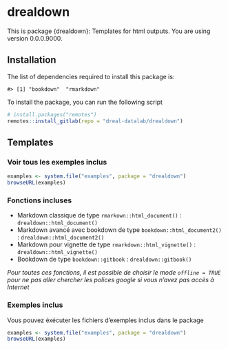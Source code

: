 <!-- README.md is generated from README.Rmd. Please edit that file -->

# drealdown

<!-- badges: start -->

<!-- badges: end -->

This is package {drealdown}: Templates for html outputs. You are using
version 0.0.0.9000.

## Installation

The list of dependencies required to install this package is:

    #> [1] "bookdown"  "rmarkdown"

To install the package, you can run the following script

``` r
# install.packages("remotes")
remotes::install_gitlab(repo = "dreal-datalab/drealdown")
```

## Templates

### Voir tous les exemples inclus

``` r
examples <- system.file("examples", package = "drealdown")
browseURL(examples)
```

### Fonctions incluses

  - Markdown classique de type `rmarkown::html_document()` :
    `drealdown::html_document()`
  - Markdown avancé avec bookdown de type `bookdown::html_document2()` :
    `drealdown::html_document2()`
  - Markdown pour vignette de type `rmarkdown::html_vignette()` :
    `drealdown::html_vignette()`
  - Bookdown de type `bookdown::gitbook` : `drealdown::gitbook()`

*Pour toutes ces fonctions, il est possible de choisir le mode `offline
= TRUE` pour ne pas aller chercher les polices google si vous n’avez pas
accès à Internet*

### Exemples inclus

Vous pouvez éxécuter les fichiers d’exemples inclus dans le package

``` r
examples <- system.file("examples", package = "drealdown")
browseURL(examples)
```
